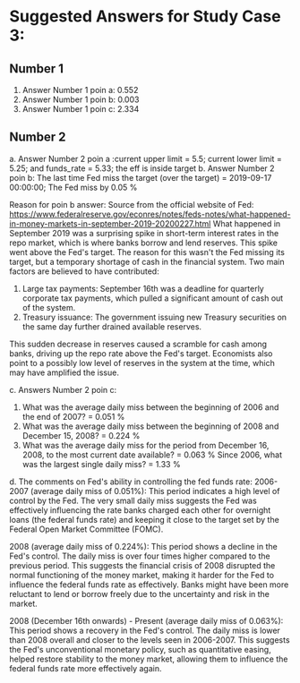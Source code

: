 # Suggested Answers for Study Case 3:

## Number 1
1. Answer Number 1 poin a: 0.552
2. Answer Number 1 poin b: 0.003
3. Answer Number 1 poin c: 2.334

## Number 2
a. Answer Number 2 poin a :current upper limit = 5.5; current lower limit = 5.25; and funds_rate = 5.33; the eff is inside target
b. Answer Number 2 poin b: The last time Fed miss the target (over the target) = 2019-09-17 00:00:00; The Fed miss by 0.05 %

Reason for poin b answer:
Source from the official website of Fed: https://www.federalreserve.gov/econres/notes/feds-notes/what-happened-in-money-markets-in-september-2019-20200227.html
What happened in September 2019 was a surprising spike in short-term interest rates in the repo market, which is where banks borrow and lend reserves. This spike went above the Fed's target. The reason for this wasn't the Fed missing its target, but a temporary shortage of cash in the financial system. Two main factors are believed to have contributed:

1. Large tax payments: September 16th was a deadline for quarterly corporate tax payments, which pulled a significant amount of cash out of the system.
2. Treasury issuance: The government issuing new Treasury securities on the same day further drained available reserves.

This sudden decrease in reserves caused a scramble for cash among banks, driving up the repo rate above the Fed's target. Economists also point to a possibly low level of reserves in the system at the time, which may have amplified the issue.

c. Answers Number 2 poin c:
1. What was the average daily miss between the beginning of 2006 and the end of 2007? = 0.051 %
2. What was the average daily miss between the beginning of 2008 and December 15, 2008? = 0.224 %
3. What was the average daily miss for the period from December 16, 2008, to the most current date available? = 0.063 % Since 2006, what was the largest single daily miss? = 1.33 %

d. The comments on Fed's ability in controlling the fed funds rate:
2006-2007 (average daily miss of 0.051%): This period indicates a high level of control by the Fed. The very small daily miss suggests the Fed was effectively influencing the rate banks charged each other for overnight loans (the federal funds rate) and keeping it close to the target set by the Federal Open Market Committee (FOMC).

2008 (average daily miss of 0.224%): This period shows a decline in the Fed's control. The daily miss is over four times higher compared to the previous period. This suggests the financial crisis of 2008 disrupted the normal functioning of the money market, making it harder for the Fed to influence the federal funds rate as effectively. Banks might have been more reluctant to lend or borrow freely due to the uncertainty and risk in the market.

2008 (December 16th onwards) - Present (average daily miss of 0.063%): This period shows a recovery in the Fed's control. The daily miss is lower than 2008 overall and closer to the levels seen in 2006-2007. This suggests the Fed's unconventional monetary policy, such as quantitative easing, helped restore stability to the money market, allowing them to influence the federal funds rate more effectively again.
